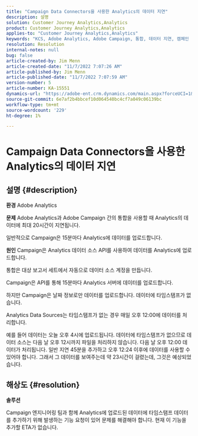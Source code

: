```yaml
---
title: "Campaign Data Connectors을 사용한 Analytics의 데이터 지연"
description: 설명
solution: Customer Journey Analytics,Analytics
product: Customer Journey Analytics,Analytics
applies-to: "Customer Journey Analytics,Analytics"
keywords: "KCS, Adobe Analytics, Adobe Campaign, 통합, 데이터 지연, 캠페인 Data Connectors, 타임스탬프, 타임스탬프"
resolution: Resolution
internal-notes: null
bug: false
article-created-by: Jim Menn
article-created-date: "11/7/2022 7:07:26 AM"
article-published-by: Jim Menn
article-published-date: "11/7/2022 7:07:59 AM"
version-number: 5
article-number: KA-15551
dynamics-url: "https://adobe-ent.crm.dynamics.com/main.aspx?forceUCI=1&pagetype=entityrecord&etn=knowledgearticle&id=a15466d0-6a5e-ed11-9561-6045bd0065f9"
source-git-commit: 6e7af2b4bbcef10d064540bc4cf7a049c06139bc
workflow-type: tm+mt
source-wordcount: '229'
ht-degree: 1%

---
```


# Campaign Data Connectors을 사용한 Analytics의 데이터 지연

## 설명 {#description}


<b>환경</b>
Adobe Analytics

<b>문제</b>
Adobe Analytics과 Adobe Campaign 간의 통합을 사용할 때 Analytics의 데이터에 최대 20시간이 지연됩니다.

일반적으로 Campaign은 15분마다 Analytics에 데이터를 업로드합니다.

<b>원인</b>
Campaign은 Analytics 데이터 소스 API를 사용하여 데이터를 Analytics에 업로드합니다.

통합은 대상 보고서 세트에서 자동으로 데이터 소스 계정을 만듭니다.

Campaign은 API를 통해 15분마다 Analytics 서버에 데이터를 업로드합니다.

하지만 Campaign은 날짜 정보로만 데이터를 업로드합니다. 데이터에 타임스탬프가 없습니다.

Analytics Data Sources는 타임스탬프가 없는 경우 매일 오후 12:00에 데이터를 처리합니다.

예를 들어 데이터는 오늘 오후 4시에 업로드됩니다. 데이터에 타임스탬프가 없으므로 데이터 소스는 다음 날 오후 12시까지 파일을 처리하지 않습니다. 다음 날 오후 12:00 데이터가 처리됩니다. 일반 지연 45분을 추가하고 오후 12:24 이후에 데이터를 사용할 수 있어야 합니다. 그래서 그 데이터를 보여주는데 약 23시간이 걸렸는데, 그것은 예상되었습니다.


## 해상도 {#resolution}


<b>솔루션</b>

Campaign 엔지니어링 팀과 함께 Analytics에 업로드된 데이터에 타임스탬프 데이터를 추가하기 위해 발생하는 기능 요청이 있어 문제를 해결해야 합니다. 현재 이 기능을 추가할 ETA가 없습니다.


